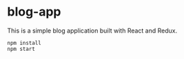 # blog-app
This is a simple blog application built with React and Redux.

```
npm install
npm start
```